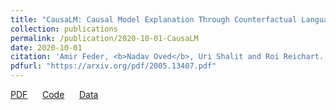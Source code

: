 ```yaml
---
title: "CausaLM: Causal Model Explanation Through Counterfactual Language Models"
collection: publications
permalink: /publication/2020-10-01-CausaLM
date: 2020-10-01
citation: 'Amir Feder, <b>Nadav Oved</b>, Uri Shalit and Roi Reichart. "CausaLM: Causal Model Explanation Through Counterfactual Language Models"'
pdfurl: "https://arxiv.org/pdf/2005.13407.pdf"
---  
```

<a href='https://arxiv.org/pdf/2005.13407.pdf'>PDF</a>
&nbsp;&nbsp;&nbsp;&nbsp;
<a href='https://github.com/amirfeder/CausaLM'>Code</a>
&nbsp;&nbsp;&nbsp;&nbsp;
<a href='https://www.kaggle.com/amirfeder/causalm'>Data</a>
&nbsp;&nbsp;&nbsp;&nbsp;
